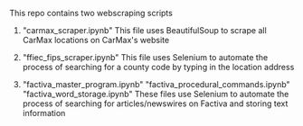 This repo contains two webscraping scripts


1. "carmax_scraper.ipynb"
    This file uses BeautifulSoup to scrape all CarMax locations on CarMax's website

2. "ffiec_fips_scraper.ipynb"
    This file uses Selenium to automate the process of searching for a county code by typing in the location address

3. "factiva_master_program.ipynb"
   "factiva_procedural_commands.ipynb"
   "factiva_word_storage.ipynb"
   These files use Selenium to automate the process of searching for articles/newswires on Factiva and storing text information
 

